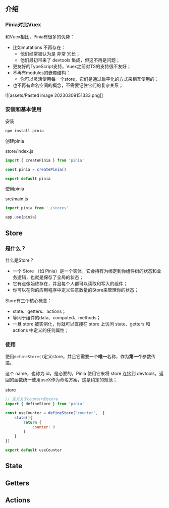 ## 介绍

### Pinia对比Vuex

和Vuex相比，Pinia有很多的优势：
- 比如mutations 不再存在：
	- 他们经常被认为是 非常 冗长；
	- 他们最初带来了 devtools 集成，但这不再是问题；
- 更友好的TypeScript支持，Vuex之前对TS的支持很不友好；
- 不再有modules的嵌套结构：
	- 你可以灵活使用每一个store，它们是通过扁平化的方式来相互使用的；
- 也不再有命名空间的概念，不需要记住它们的复杂关系；

![[assets/Pasted image 20230309151333.png]]

### 安装和基本使用

安装

```bash
npm install pinia
```

创建pinia

store/index.js

```js
import { createPinia } from 'pinia'

const pinia = createPinia()

export default pinia

```

使用pinia

src/main.js

```js
import pinia from './stores'

app.use(pinia)
```

## Store

### 是什么？

什么是Store？
- 一个 Store （如 Pinia）是一个实体，它会持有为绑定到你组件树的状态和业务逻辑，也就是保存了全局的状态；
- 它有点像始终存在，并且每个人都可以读取和写入的组件；
- 你可以在你的应用程序中定义任意数量的Store来管理你的状态；

Store有三个核心概念：
- state、getters、actions；
- 等同于组件的data、computed、methods；
- 一旦 store 被实例化，你就可以直接在 store 上访问 state、getters 和 actions 中定义的任何属性；

### 使用

使用`defineStore()`定义store，并且它需要一个**唯一**名称，作为**第一个**参数传递。

这个 name，也称为 id，是必要的，Pinia 使用它来将 store 连接到 devtools。返回的函数统一使用useX作为命名方案，这是约定的规范；

store

```js
// 定义关于counter的store
import { defineStore } from 'pinia'

const useCounter = defineStore("counter",  {
	state(){
		return {
			counter: 0
		}
	}
})

export default useCounter
```


## State


## Getters


## Actions

